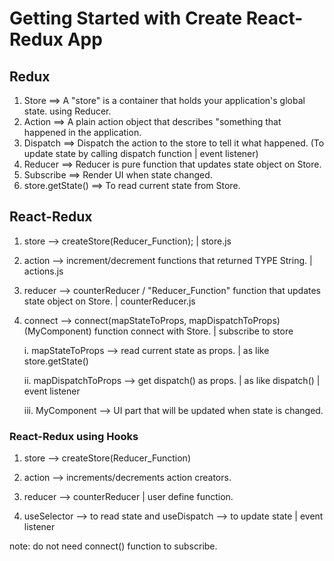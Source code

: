 # Getting Started with Create React-Redux App

## Redux

1.  Store ==> A "store" is a container that holds your application's global state. using Reducer.
2.  Action ==> A plain action object that describes "something that happened in the application.
3.  Dispatch ==> Dispatch the action to the store to tell it what happened. (To update state by calling dispatch function | event listener)
4.  Reducer ==> Reducer is pure function that updates state object on Store.
5.  Subscribe ==> Render UI when state changed.
6.  store.getState() ==> To read current state from Store.

## React-Redux

1.  store --> createStore(Reducer_Function); | store.js
2.  action --> increment/decrement functions that returned TYPE String. | actions.js
3.  reducer --> counterReducer / "Reducer_Function" function that updates state object on Store. | counterReducer.js
4.  connect --> connect(mapStateToProps, mapDispatchToProps)(MyComponent) function connect with Store. | subscribe to store

    i. mapStateToProps --> read current state as props. | as like store.getState()

    ii. mapDispatchToProps --> get dispatch() as props. | as like dispatch() | event listener

    iii. MyComponent --> UI part that will be updated when state is changed.

### React-Redux using Hooks

1.  store --> createStore(Reducer_Function)

2.  action --> increments/decrements action creators.

3.  reducer --> counterReducer | user define function.

4.  useSelector --> to read state and useDispatch --> to update state | event listener

note: do not need connect() function to subscribe.
